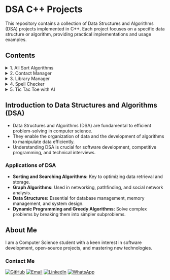 # DSA C++ Projects

This repository contains a collection of Data Structures and Algorithms (DSA) projects implemented in C++. Each project focuses on a specific data structure or algorithm, providing practical implementations and usage examples.

## Contents

<details>
  <summary>1. All Sort Algorithms</summary>
  <ul>
    <li><a href="all-sort-algorithms/main.cpp">main.cpp</a></li>
    <li><a href="all-sort-algorithms/README.md">README.md</a></li>
  </ul>
</details>

<details>
  <summary>2. Contact Manager</summary>
  <ul>
    <li><a href="contact-manager/main.cpp">main.cpp</a></li>
    <li><a href="contact-manager/README.md">README.md</a></li>
  </ul>
</details>

<details>
  <summary>3. Library Manager</summary>
  <ul>
    <li><a href="library-manager/main.cpp">main.cpp</a></li>
    <li><a href="library-manager/README.md">README.md</a></li>
  </ul>
</details>

<details>
  <summary>4. Spell Checker</summary>
  <ul>
    <li><a href="spell-checker/main.cpp">main.cpp</a></li>
    <li><a href="spell-checker/README.md">README.md</a></li>
  </ul>
</details>

<details>
  <summary>5. Tic Tac Toe with AI</summary>
  <ul>
    <li><a href="tic-tac-toe-ai/main.cpp">main.cpp</a></li>
    <li><a href="tic-tac-toe-ai/README.md">README.md</a></li>
  </ul>
</details>

## Introduction to Data Structures and Algorithms (DSA)

<ul>
  <li>Data Structures and Algorithms (DSA) are fundamental to efficient problem-solving in computer science.</li>
  <li>They enable the organization of data and the development of algorithms to manipulate data efficiently.</li>
  <li>Understanding DSA is crucial for software development, competitive programming, and technical interviews.</li>
</ul>

### Applications of DSA
- **Sorting and Searching Algorithms:** Key to optimizing data retrieval and storage.
- **Graph Algorithms:** Used in networking, pathfinding, and social network analysis.
- **Data Structures:** Essential for database management, memory management, and system design.
- **Dynamic Programming and Greedy Algorithms:** Solve complex problems by breaking them into simpler subproblems.

## About Me

I am a Computer Science student with a keen interest in software development, open-source projects, and mastering new technologies.

### Contact Me
[![GitHub](https://img.shields.io/badge/GitHub-181717?style=for-the-badge&logo=github&logoColor=white)](https://github.com/DaniyalAhmad7)
[![Email](https://img.shields.io/badge/Email-D14836?style=for-the-badge&logo=gmail&logoColor=white)](mailto:daniyalahmad3492@gmail.com)
[![LinkedIn](https://img.shields.io/badge/LinkedIn-0077B5?style=for-the-badge&logo=linkedin&logoColor=white)](https://www.linkedin.com/in/)
[![WhatsApp](https://img.shields.io/badge/WhatsApp-25D366?style=for-the-badge&logo=whatsapp&logoColor=white)](https://wa.me/+923435630330)
